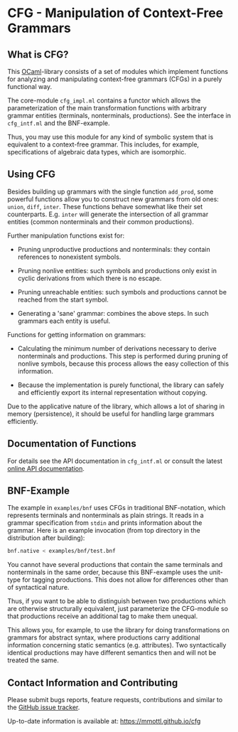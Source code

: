# CFG - Manipulation of Context-Free Grammars

## What is CFG?

This [OCaml](http://www.ocaml.org)-library consists of a set of modules which
implement functions for analyzing and manipulating context-free grammars
(CFGs) in a purely functional way.

The core-module `cfg_impl.ml` contains a functor which allows the
parameterization of the main transformation functions with arbitrary grammar
entities (terminals, nonterminals, productions). See the interface in
`cfg_intf.ml` and the BNF-example.

Thus, you may use this module for any kind of symbolic system that
is equivalent to a context-free grammar. This includes, for example,
specifications of algebraic data types, which are isomorphic.

## Using CFG

Besides building up grammars with the single function `add_prod`, some
powerful functions allow you to construct new grammars from old ones: `union`,
`diff`, `inter`. These functions behave somewhat like their set counterparts.
E.g. `inter` will generate the intersection of all grammar entities (common
nonterminals and their common productions).

Further manipulation functions exist for:

- Pruning unproductive productions and nonterminals: they contain
  references to nonexistent symbols.

- Pruning nonlive entities: such symbols and productions only exist
  in cyclic derivations from which there is no escape.

- Pruning unreachable entities: such symbols and productions cannot be
  reached from the start symbol.

- Generating a 'sane' grammar: combines the above steps. In such
  grammars each entity is useful.

Functions for getting information on grammars:

- Calculating the minimum number of derivations necessary to derive
  nonterminals and productions. This step is performed during pruning
  of nonlive symbols, because this process allows the easy collection of
  this information.

- Because the implementation is purely functional, the library can
  safely and efficiently export its internal representation without copying.

Due to the applicative nature of the library, which allows a lot of sharing
in memory (persistence), it should be useful for handling large grammars
efficiently.

## Documentation of Functions

For details see the API documentation in `cfg_intf.ml` or consult the latest
[online API documentation](http://mmottl.github.io/cfg/api/cfg).

## BNF-Example

The example in `examples/bnf` uses CFGs in traditional BNF-notation, which
represents terminals and nonterminals as plain strings. It reads in a grammar
specification from `stdin` and prints information about the grammar. Here is
an example invocation (from top directory in the distribution after building):

```sh
bnf.native < examples/bnf/test.bnf
```

You cannot have several productions that contain the same terminals and
nonterminals in the same order, because this BNF-example uses the unit-type
for tagging productions. This does not allow for differences other than of
syntactical nature.

Thus, if you want to be able to distinguish between two productions which
are otherwise structurally equivalent, just parameterize the CFG-module so
that productions receive an additional tag to make them unequal.

This allows you, for example, to use the library for doing transformations on
grammars for abstract syntax, where productions carry additional information
concerning static semantics (e.g. attributes). Two syntactically identical
productions may have different semantics then and will not be treated the same.

## Contact Information and Contributing

Please submit bugs reports, feature requests, contributions and similar to
the [GitHub issue tracker](https://github.com/mmottl/cfg/issues).

Up-to-date information is available at: <https://mmottl.github.io/cfg>
